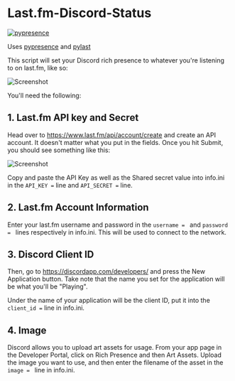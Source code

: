 # Last.fm-Discord-Status
[![pypresence](https://img.shields.io/badge/using-pypresence-00bb88.svg?style=for-the-badge&logo=discord&logoWidth=20)](https://github.com/qwertyquerty/pypresence)

Uses [pypresence](https://github.com/qwertyquerty/pypresence) and [pylast](https://github.com/pylast/pylast)

This script will set your Discord rich presence to whatever you're listening to on last.fm, like so:

![Screenshot](https://i.imgur.com/loHCQao.png)

You'll need the following:

## **1. Last.fm API key and Secret**
Head over to https://www.last.fm/api/account/create and create an API account. It doesn't matter what you put in the fields. Once you hit Submit, you should see something like this:

![Screenshot](https://i.imgur.com/mO4YkSk.png)

Copy and paste the API Key as well as the Shared secret value into info.ini in the `API_KEY =` line and `API_SECRET =` line.

## **2. Last.fm Account Information**
Enter your last.fm username and password in the `username = ` and `password = `  lines respectively in info.ini. This will be used to connect to the network.

## **3. Discord Client ID**
Then, go to https://discordapp.com/developers/ and press the New Application button. Take note that the name you set for the application will be what you'll be "Playing".

Under the name of your application will be the client ID, put it into the `client_id =` line in info.ini.

## **4. Image**
Discord allows you to upload art assets for usage. From your app page in the Developer Portal, click on Rich Presence and then Art Assets. Upload the image you want to use, and then enter the filename of the asset in the `image = ` line in info.ini. 

